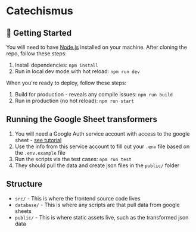 # Catechismus

## 🚀 Getting Started

You will need to have [Node.js](https://nodejs.org/en/) installed on your machine. After cloning the repo, follow these steps:

1. Install dependencies: `npm install`
2. Run in local dev mode with hot reload: `npm run dev`

When you're ready to deploy, follow these steps:

1. Build for production - reveals any compile issues: `npm run build`
2. Run in production (no hot reload): `npm run start`

## Running the Google Sheet transformers

1. You will need a Google Auth service account with access to the google sheet - [see tutorial](https://www.webdavsystem.com/server/gsuite/service-account/)
2. Use the info from this service account to fill out your `.env` file based on the `.env.example` file
3. Run the scripts via the test cases: `npm run test`
4. They should pull the data and create json files in the `public/` folder

## Structure

- `src/` - This is where the frontend source code lives
- `database/` - This is where any scripts are that pull data from google sheets
- `public/` - This is where static assets live, such as the transformed json data
